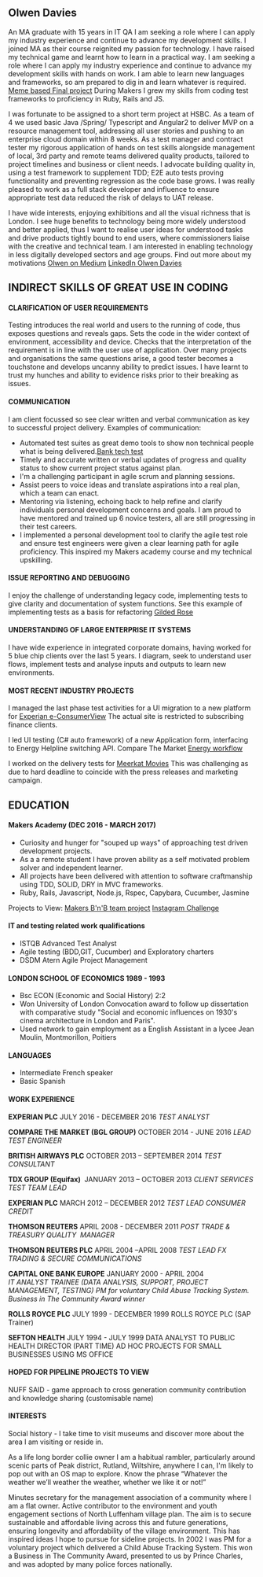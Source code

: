 ## Olwen Davies 

 An MA graduate with 15 years in IT QA I am seeking a role where I can apply my industry experience and continue to advance my development skills.  I joined MA as their course reignited my passion for technology. I have raised my technical game and learnt how to learn in a practical way. I am seeking a role where I can apply my industry experience and continue to advance my development skills with hands on work. I am able to learn new languages and frameworks, so am prepared to dig in and learn whatever is required. [Meme based Final project](https://bemymeme.herokuapp.com/) During Makers I grew my skills from coding test frameworks to proficiency in Ruby, Rails and JS. 

I was fortunate to be assigned to a short term project at HSBC. As a team of 4 we used basic Java /Spring/ Typescript and Angular2 to deliver MVP on a resource management tool, addressing all user stories and pushing to an enterprise cloud domain within 8 weeks.  As a test manager and contract tester my rigorous application of hands on test skills alongside management of local, 3rd party and remote teams delivered quality products, tailored to project timelines and business or client needs. I advocate building quality in, using a test framework to supplement TDD; E2E auto tests proving functionality and preventing regression as the code base grows. I was really pleased to work as a full stack developer and influence to ensure appropriate test data reduced the risk of delays to UAT release. 
 
I have wide interests, enjoying exhibitions and all the visual richness that is London. I see huge benefits to technology being more widely understood and better applied, thus I want to  realise user ideas for understood tasks and drive products tightly bound to end users, where commissioners liaise with the creative and technical team.  I am interested in enabling technology in less digitally developed sectors and age groups. 
Find out more about my motivations [Olwen on Medium](https://medium.com/@olwend)
[LinkedIn Olwen Davies](https://www.linkedin.com/in/olwen-davies-1a6a666/)

## INDIRECT SKILLS OF GREAT USE IN CODING

#### CLARIFICATION OF USER REQUIREMENTS
Testing introduces the real world and users to the running of code, thus exposes questions and reveals gaps.  Sets the code in the wider context of environment, accessibility and device. Checks that the interpretation of the requirement is in line with the user use of application.
Over many projects and organisations the same questions arise, a good tester becomes a touchstone and develops uncanny ability to predict issues. I have learnt to trust my hunches and ability to evidence risks prior to their breaking as issues. 

#### COMMUNICATION 
I am client focussed so see clear written and verbal communication as key to successful project delivery.
Examples of communication:
- Automated test suites as great demo tools to show non technical people what is being delivered.[Bank tech test](https://github.com/olwend/bank_tech_test)
- Timely and accurate written or verbal updates of progress and quality status to show current project status against plan.
- I'm a challenging participant in agile scrum and planning sessions.
- Assist peers to voice ideas and translate aspirations into a real plan, which a team can enact.
- Mentoring via listening, echoing back to help refine and clarify individuals personal development concerns and goals. I am proud to have mentored and trained up 6 novice testers, all are still progressing in their test careers.
- I implemented a personal development tool to clarify the agile test role and ensure test engineers were given a clear learning path for agile proficiency. This inspired my Makers academy course and my technical upskilling.

#### ISSUE REPORTING AND DEBUGGING
I enjoy the challenge of understanding legacy code, implementing tests to give clarity and documentation of system functions.
See this example of implementing tests as a basis for refactoring [Gilded Rose](https://github.com/olwend/Gilded_rose) 

#### UNDERSTANDING OF LARGE ENTERPRISE IT SYSTEMS
I have wide experience in integrated corporate domains, having worked for 5 blue chip clients over the last 5 years.
I diagram, seek to understand user flows, implement tests and analyse inputs and outputs to learn new environments.

#### MOST RECENT INDUSTRY PROJECTS

I managed the last phase test activities for a UI migration to a new platform for [Experian e-ConsumerView](http://www.experian.co.uk/consumer-information/econsumerview.html)
The actual site is restricted to subscribing finance clients. 

I led UI testing (C# auto framework) of a new Application form, interfacing to Energy Helpline switching API.
Compare The Market [Energy workflow](https://energy.comparethemarket.com/energy/v2/)

I worked on the delivery tests for [Meerkat Movies](https://www.comparethemarket.com/meerkat/movies)
This was challenging as due to hard deadline to coincide with the press releases and marketing campaign. 

## EDUCATION

#### Makers Academy (DEC 2016 - MARCH 2017)

- Curiosity and hunger for "souped up ways" of approaching test driven development projects. 
- As a a remote student I have proven ability as a self motivated problem solver and independent learner.
- All projects have been delivered with attention to software craftmanship using TDD, SOLID, DRY in MVC frameworks.
- Ruby, Rails, Javascript, Node.js, Rspec, Capybara, Cucumber, Jasmine

Projects to View: 
[Makers B'n'B team project](https://byte-2-makersbnb.herokuapp.com/) 
[Instagram Challenge](https://github.com/olwend/instagram-challenge/blob/master/README.md)

#### IT and testing related work qualifications
* ISTQB Advanced Test Analyst
* Agile testing (BDD,GIT, Cucumber) and Exploratory charters
* DSDM Atern Agile Project Management

#### LONDON SCHOOL OF ECONOMICS 1989 - 1993

- Bsc ECON (Economic and Social History) 2:2
- Won University of London Convocation award to follow up dissertation with comparative study
"Social and economic influences on 1930's cinema architecture in London and Paris".
- Used network to gain employment as a English Assistant in a lycee Jean Moulin, Montmorillon, Poitiers

#### LANGUAGES
- Intermediate French speaker
- Basic Spanish

#### WORK EXPERIENCE  
**EXPERIAN PLC** JULY 2016 - DECEMBER 2016
*TEST ANALYST*

**COMPARE THE MARKET (BGL GROUP)**  OCTOBER 2014 - JUNE 2016
*LEAD TEST ENGINEER*

**BRITISH AIRWAYS PLC**  OCTOBER 2013 – SEPTEMBER 2014
*TEST CONSULTANT*

**TDX GROUP (Equifax)**  JANUARY 2013 – OCTOBER 2013
*CLIENT SERVICES TEST TEAM LEAD*

**EXPERIAN PLC**  MARCH 2012 – DECEMBER 2012
*TEST LEAD CONSUMER CREDIT*  

**THOMSON REUTERS**  APRIL 2008 - DECEMBER 2011
*POST TRADE & TREASURY QUALITY  MANAGER*

**THOMSON REUTERS PLC**  APRIL 2004 –APRIL 2008
*TEST LEAD FX TRADING & SECURE COMMUNICATIONS*

**CAPITAL ONE BANK EUROPE**  JANUARY 2000 - APRIL 2004   
*IT ANALYST TRAINEE  (DATA ANALYSIS, SUPPORT, PROJECT MANAGEMENT, TESTING)*
*_PM for voluntary Child Abuse Tracking System. Business in The Community Award winner_*

**ROLLS ROYCE PLC**  JULY 1999 - DECEMBER 1999 ROLLS ROYCE PLC (SAP Trainer)

**SEFTON HEALTH** JULY 1994 -  JULY 1999 DATA ANALYST TO PUBLIC HEALTH DIRECTOR (PART TIME)
AD HOC PROJECTS FOR SMALL BUSINESSES USING MS OFFICE

#### HOPED FOR PIPELINE PROJECTS TO VIEW
NUFF SAID - game approach to cross generation community contribution and knowledge sharing (customisable name)

#### INTERESTS

Social history - I take time to visit museums and discover more about the area I am visiting or reside in. 

As a life long border collie owner I am a habitual rambler, particularly around scenic parts of Peak district, Rutland, Wiltshire, anywhere I can, I'm likely to pop out with an OS map to explore.
Know the phrase “Whatever the weather we’ll weather the weather, whether we like it or not!”

Minutes secretary for the management association of a community where I am a flat owner.
Active contributor to the environment and youth engagement sections of North Luffenham village plan. The aim is to secure  sustainable and affordable living across this and future generations, ensuring longevity and affordability of the village environment. 
This has inspired ideas I hope to pursue for sideline projects.
In 2002 I was PM for a voluntary project which delivered a Child Abuse Tracking System. This won a Business in The Community Award, presented to us by Prince Charles, and was adopted by many police forces nationally. 
